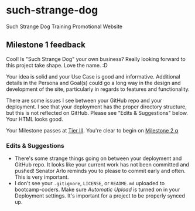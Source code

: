 # such-strange-dog
Such Strange Dog Training Promotional Website

## Milestone 1 feedback
Cool! Is "Such Strange Dog" your own business? Really looking forward to this project take shape. Love the name. :D

Your idea is solid and your Use Case is good and informative. Additional details in the Persona and Goal(s) could go a long way in the design and development of the site, particularly in regards to features and functionality.

There are some issues I see between your GitHub repo and your deployment. I see that your deployment has the proper directory structure, but this is not reflected on GitHub. Please see "Edits &amp; Suggestions" below. Your HTML looks good.

Your Milestone passes at [Tier III](https://bootcamp-coders.cnm.edu/projects/personal/rubric/). You're clear to begin on [Milestone 2 &alpha;](https://bootcamp-coders.cnm.edu/projects/personal/milestone-two/) 

### Edits &amp; Suggestions
- There's some strange things going on between your deployment and GitHub repo. It looks like your current work has not been committed and pushed! Senator Arlo reminds you to please to commit early and often. This is very important.
- I don't see your `.gitignore`, `LICENSE`, or `README.md` uploaded to bootcamp-coders. Make sure *Automatic Upload* is turned on in your Deployment settings. It's important for a project to be properly synced up.
